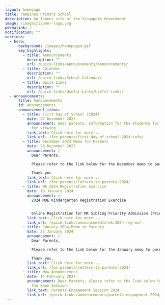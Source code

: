 ```yaml
---
layout: homepage
title: Tampines Primary School
description: An Isomer site of the Singapore Government
image: /images/isomer-logo.svg
permalink: /
notification: ""
sections:
  - hero:
      background: /images/homepage4.gif
      key_highlights:
        - title: Announcements
          description: ""
          url: /quick-links/Announcements/Announcements/
        - title: Calendar
          description: ""
          url: /quick-links/School-Calendar/
        - title: Quick Links
          description: ""
          url: /quick-links/Useful-Links/Useful-Links/
  - announcements:
      title: Announcements
      id: announcements
      announcement_items:
        - title: First Day of School (2024)
          date: 27 December 2023
          announcement: Dear parents, information for the students for 2024 is available
            for viewing.
          link_text: Click here for more...
          link_url: /for-parents/first-day-of-school-2024-info/
        - title: December 2023 Memo for Parents
          date: 29 December 2023
          announcement: |-
            Dear Parents,

            Please refer to the link below for the December memo to parents.

            Thank you.
          link_text: Click here for more...
          link_url: /for-parents/letters-to-parents-2024/
        - title: MK 2024 Registration Exercise
          date: 19 January 2024
          announcement: >-
            2024 MOE Kindergarten Registration Exercise


            Online Registration for MK Sibling Priority Admission (Priority Order 2)
          link_text: Click here for more...
          link_url: /quick-links/announcements/mk-2024-reg-ex/
        - title: January 2024 Memo to Parents
          date: 25 January 2024
          announcement: |-
            Dear Parents,

            Please refer to the link below for the January memo to parents.

            Thank you.
          link_text: Click here for more...
          link_url: /for-parents/letters-to-parents-2024/
        - title: New Announcement
          date: 14 February 2024
          announcement: Dear Parents, please refer to the link below for the details of
            the Zoom Session.
          link_text: Parents Engagement Session 2024
          link_url: /quick-links/announcements/parents-engagement-2024/
---
```

